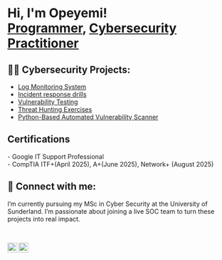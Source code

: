 <h1>Hi, I'm Opeyemi! <br/><a href="https://github.com/ishaq-tech">Programmer</a>, <a href="https://www.linkedin.com/in/ishaqsotubo/"> Cybersecurity Practitioner</a>

<h2>👨‍💻 Cybersecurity Projects:</h2>

  - [Log Monitoring System](https://github.com/)
  - [Incident response drills](https://github.com/)
  - [Vulnerability Testing](https://github.com/)
  - [Threat Hunting Exercises](https://github.com/)
  - [Python-Based Automated Vulnerability Scanner](https://github.com/)

<h2>  Certifications</h2>
- Google IT Support Professional <br>
- CompTIA ITF+(April 2025), A+(June 2025), Network+ (August 2025)

<h2> 🤳 Connect with me:</h2>
<t>I’m currently pursuing my MSc in Cyber Security at the University of Sunderland. I’m passionate about joining a live SOC team to turn these projects into real impact.</t> <p><br></p>

[<img align="left" alt="IshaqSotubo | LinkedIn" width="22px" src="https://cdn.jsdelivr.net/npm/simple-icons@v3/icons/linkedin.svg" />][linkedin]
[<img align="left" alt="IshaqSotubo | Instagram" width="22px" src="https://cdn.jsdelivr.net/npm/simple-icons@v3/icons/instagram.svg" />][Instagram]

[instagram]: https://www.instagram.com/_mr_blonde/
[linkedin]: https://linkedin.com/in/ishaqsotubo/
